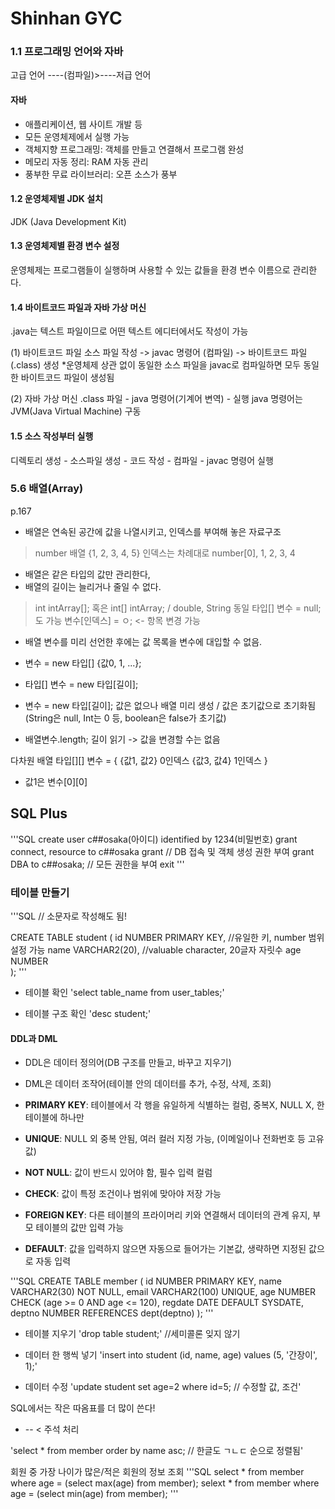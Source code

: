 # Shinhan GYC


### 1.1 프로그래밍 언어와 자바

고급 언어 ----(컴파일)>----저급 언어

#### 자바
- 애플리케이션, 웹 사이트 개발 등
- 모든 운영체제에서 실행 가능
- 객체지향 프로그래밍: 객체를 만들고 연결해서 프로그램 완성
- 메모리 자동 정리: RAM 자동 관리
- 풍부한 무료 라이브러리: 오픈 소스가 풍부

#### 1.2 운영체제별 JDK 설치
JDK (Java Development Kit)

#### 1.3 운영체제별 환경 변수 설정
운영체제는 프로그램들이 실행하며 사용할 수 있는 값들을 환경 변수 이름으로 관리한다.

#### 1.4 바이트코드 파일과 자바 가상 머신
.java는 텍스트 파일이므로 어떤 텍스트 에디터에서도 작성이 가능

(1) 바이트코드 파일
소스 파일 작성 -> javac 명령어 (컴파일) -> 바이트코드 파일(.class) 생성
*운영체제 상관 없이 동일한 소스 파일을 javac로 컴파일하면 모두 동일한 바이트코드 파일이 생성됨

(2) 자바 가상 머신
.class 파일 - java 명령어(기계어 변역) - 실행
java 명령어는 JVM(Java Virtual Machine) 구동

#### 1.5 소스 작성부터 실행
디렉토리 생성 - 소스파일 생성 - 코드 작성 - 컴파일 - javac 명령어 실행



### 5.6 배열(Array) 
p.167

* 배열은 연속된 공간에 값을 나열시키고, 인덱스를 부여해 놓은 자료구조

> number 배열
> {1, 2, 3, 4, 5}
> 인덱스는 차례대로 number[0], 1, 2, 3, 4

* 배열은 같은 타입의 값만 관리한다,
* 배열의 길이는 늘리거나 줄일 수 없다.

> int intArray[]; 혹은 int[] intArray; / double, String 동일
> 타입[] 변수 = null; 도 가능
> 변수[인덱스] = ㅇ; <- 항목 변경 가능

* 배열 변수를 미리 선언한 후에는 값 목록을 변수에 대입할 수 없음.
* 변수 = new 타입[] {값0, 1, ...};

* 타입[] 변수 = new 타입[길이];
* 변수 = new 타입[길이];
값은 없으나 배열 미리 생성 / 값은 초기값으로 초기화됨 (String은 null, Int는 0 등, boolean은 false가 초기값)

* 배열변수.length; 길이 읽기 -> 값을 변경할 수는 없음

다차원 배열
타입[][] 변수 = {
{값1, 값2} 0인덱스
{값3, 값4} 1인덱스
}

* 값1은 변수[0][0]


## SQL Plus

'''SQL
create user c##osaka(아이디) identified by 1234(비밀번호)
grant connect, resource to c##osaka
grant  // DB 접속 및 객체 생성 권한 부여
grant DBA to c##osaka; // 모든 권한을 부여
exit
'''


### 테이블 만들기
'''SQL
// 소문자로 작성해도 됨!

CREATE TABLE student (
  id   NUMBER PRIMARY KEY,	//유일한 키, number 범위 설정 가능
  name  VARCHAR2(20), 		//valuable character, 20글자 자릿수
  age  NUMBER				
);
'''

* 테이블 확인
'select table_name from user_tables;'

* 테이블 구조 확인
'desc student;'


#### DDL과 DML
* DDL은 데이터 정의어(DB 구조를 만들고, 바꾸고 지우기)
* DML은 데이터 조작어(테이블 안의 데이터를 추가, 수정, 삭제, 조회)


* **PRIMARY KEY**: 테이블에서 각 행을 유일하게 식별하는 컬럼, 중복X, NULL X, 한 테이블에 하나만
* **UNIQUE**: NULL 외 중복 안됨, 여러 컬러 지정 가능, (이메일이나 전화번호 등 고유값)
* **NOT NULL**: 값이 반드시 있어야 함, 필수 입력 컬럼
* **CHECK**: 값이 특정 조건이나 범위에 맞아야 저장 가능
* **FOREIGN KEY**: 다른 테이블의 프라이머리 키와 연결해서 데이터의 관계 유지, 부모 테이블의 값만 입력 가능
* **DEFAULT**: 값을 입력하지 않으면 자동으로 들어가는 기본값, 생략하면 지정된 값으로 자동 입력

'''SQL
CREATE TABLE member (
  id      NUMBER PRIMARY KEY,
  name    VARCHAR2(30) NOT NULL,
  email   VARCHAR2(100) UNIQUE,
  age     NUMBER CHECK (age >= 0 AND age <= 120),
  regdate DATE DEFAULT SYSDATE,
  deptno  NUMBER REFERENCES dept(deptno)
);
'''

* 테이블 지우기
'drop table student;' //세미콜론 잊지 않기

* 데이터 한 행씩 넣기
'insert into student (id, name, age) values (5, '간장이', 1);'

* 데이터 수정
'update student set age=2 where id=5; // 수정할 값, 조건'

SQL에서는 작은 따옴표를 더 많이 쓴다!
* -- < 주석 처리

'select * from member order by name asc; // 한글도 ㄱㄴㄷ 순으로 정렬됨'


회원 중 가장 나이가 많은/적은 회원의 정보 조회
'''SQL
select * from member where age = (select max(age) from member);
selext * from member where age = (select min(age) from member);
'''